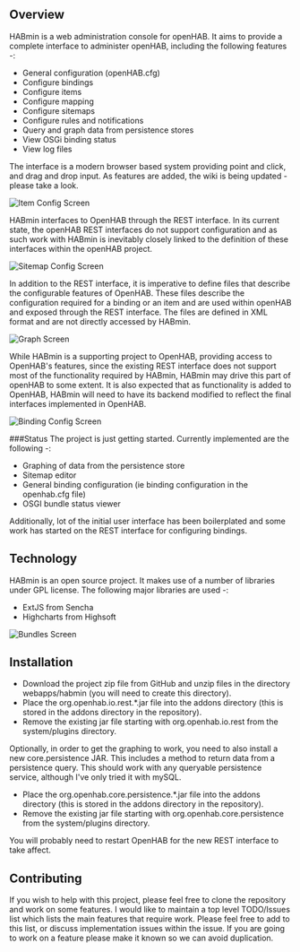 Overview
--------
HABmin is a web administration console for openHAB. It aims to provide a complete interface to administer openHAB, including the following features -:
* General configuration (openHAB.cfg)
* Configure bindings
* Configure items
* Configure mapping
* Configure sitemaps
* Configure rules and notifications
* Query and graph data from persistence stores
* View OSGi binding status
* View log files

The interface is a modern browser based system providing point and click, and drag and drop input. As features are added, the wiki is being updated - please take a look.


![Item Config Screen](https://raw.github.com/wiki/cdjackson/HABmin/habmin_itemconfig.png)

HABmin interfaces to OpenHAB through the REST interface.  In its current state, the openHAB REST interfaces do not support configuration and as such work with HABmin is inevitably closely linked to the definition of these interfaces within the openHAB project.

![Sitemap Config Screen](https://raw.github.com/wiki/cdjackson/HABmin/habmin_sitemap.png)

In addition to the REST interface, it is imperative to define files that describe the configurable features of OpenHAB. These files describe the configuration required for a binding or an item and are used within openHAB and exposed through the REST interface. The files are defined in XML format and are not directly accessed by HABmin.


![Graph Screen](https://raw.github.com/wiki/cdjackson/HABmin/habmin_graph.png)

While HABmin is a supporting project to OpenHAB,  providing access to OpenHAB's features, since the existing REST interface does not support most of the functionality required by HABmin, HABmin may drive this part of openHAB to some extent. It is also expected that as functionality is added to OpenHAB,  HABmin will need to have its backend modified to reflect the final interfaces implemented in OpenHAB. 

![Binding Config Screen](https://raw.github.com/wiki/cdjackson/HABmin/habmin_bindingconfig.png)


###Status
The project is just getting started. Currently implemented are the following -:
* Graphing of data from the persistence store
* Sitemap editor
* General binding configuration (ie binding configuration in the openhab.cfg file)
* OSGI bundle status viewer

Additionally, lot of the initial user interface has been boilerplated and some work has started on the REST interface for configuring bindings.

Technology
----------
HABmin is an open source project. It makes use of a number of libraries under GPL license. The following major libraries are used -:
* ExtJS from Sencha
* Highcharts from Highsoft

![Bundles Screen](https://raw.github.com/wiki/cdjackson/HABmin/habmin_systembundles.png)

Installation
------------
* Download the project zip file from GitHub and unzip files in the directory webapps/habmin (you will need to create this directory).
* Place the org.openhab.io.rest.*.jar file into the addons directory (this is stored in the addons directory in the repository).
* Remove the existing jar file starting with org.openhab.io.rest from the system/plugins directory.

Optionally, in order to get the graphing to work, you need to also install a new core.persistence JAR. This includes a method to return data from a persistence query. This should work with any queryable persistence service, although I've only tried it with mySQL.
* Place the org.openhab.core.persistence.*.jar file into the addons directory (this is stored in the addons directory in the repository).
* Remove the existing jar file starting with org.openhab.core.persistence from the system/plugins directory.

You will probably need to restart OpenHAB for the new REST interface to take affect.


Contributing
------------
If you wish to help with this project, please feel free to clone the repository and work on some features. I would like to maintain a top level TODO/Issues list which lists the main features that require work. Please feel free to add to this list, or discuss implementation issues within the issue. If you are going to work on a feature please make it known so we can avoid duplication.
